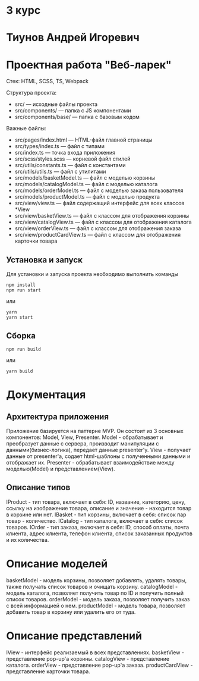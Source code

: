 # 3 курс
# Тиунов Андрей Игоревич
# Проектная работа "Веб-ларек"

Стек: HTML, SCSS, TS, Webpack

Структура проекта:
- src/ — исходные файлы проекта
- src/components/ — папка с JS компонентами
- src/components/base/ — папка с базовым кодом

Важные файлы:
- src/pages/index.html — HTML-файл главной страницы
- src/types/index.ts — файл с типами
- src/index.ts — точка входа приложения
- src/scss/styles.scss — корневой файл стилей
- src/utils/constants.ts — файл с константами
- src/utils/utils.ts — файл с утилитами
- src/models/basketModel.ts — файл с моделью корзины
- src/models/catalogModel.ts — файл с моделью каталога
- src/models/orderModel.ts — файл с моделью заказа пользователя
- src/models/productModel.ts — файл с моделью продукта
- src/view/view.ts — файл содержащий интерфейс для всех классов *View
- src/view/basketView.ts — файл с классом для отображения корзины
- src/view/catalogView.ts — файл с классом для отображения каталога
- src/view/orderView.ts — файл с классом для отображения заказа
- src/view/productCardView.ts — файл с классом для отображения карточки товара

## Установка и запуск
Для установки и запуска проекта необходимо выполнить команды

```
npm install
npm run start
```

или

```
yarn
yarn start
```
## Сборка

```
npm run build
```

или

```
yarn build
```


# Документация

## Архитектура приложения

Приложение базируется на паттерне MVP. Он состоит из 3 основных компонентов: Model, View, Presenter. 
Model - обрабатывает и преобразует данные с сервера, производит манипуляции с данными(бизнес-логика), передает данные presenter'у.
View - получает данные от presenter'а, содает html-шаблоны с полученными данными и отображает их.
Presenter - обрабатывает взаимодействие между моделью(Model) и представлением(View).


## Описание типов

IProduct - тип товара, включает в себя: ID, название, категорию, цену, ссылку на изображение товара, описание и значение - находится товар в корзине или нет.
IBasket - тип корзины, включает в себя: список пар товар - количество.
ICatalog - тип каталога, включает в себя: список товаров.
IOrder - тип заказа, включает в себя: ID, способ оплаты, почта клиента, адрес клиента, телефон клиента, список заказанных продуктов и их количества.


# Описание моделей

basketModel - модель корзины, позволяет добавлять, удалять товары, также получать список товаров и очищать корзину.
catalogModel - модель каталога, позволяет получить товар по ID и получить полный список товаров.
orderModel - модель заказа, позволяет получить заказ с всей информацией о нем.
productModel - модель товара, позволяет добавить товар в корзину или удалить его от туда.


# Описание представлений

IView - интерфейс реализаемый в всех представлениях.
basketView - представление pop-up'а корзины.
catalogView - представление каталога.
orderView - представление pop-up'а заказа.
productCardView - представление карточки товара.